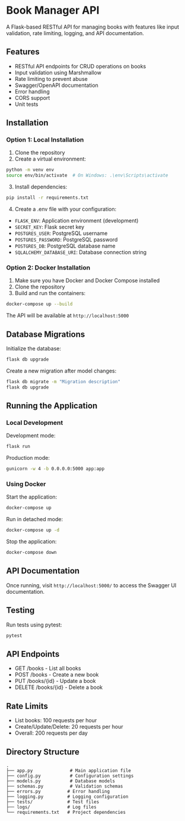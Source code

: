 # Book Manager API

A Flask-based RESTful API for managing books with features like input validation, rate limiting, logging, and API documentation.

## Features

- RESTful API endpoints for CRUD operations on books
- Input validation using Marshmallow
- Rate limiting to prevent abuse
- Swagger/OpenAPI documentation
- Error handling
- CORS support
- Unit tests

## Installation

### Option 1: Local Installation

1. Clone the repository
2. Create a virtual environment:
```bash
python -m venv env
source env/bin/activate  # On Windows: .\env\Scripts\activate
```
3. Install dependencies:
```bash
pip install -r requirements.txt
```
4. Create a .env file with your configuration:
- `FLASK_ENV`: Application environment (development)
- `SECRET_KEY`: Flask secret key
- `POSTGRES_USER`: PostgreSQL username
- `POSTGRES_PASSWORD`: PostgreSQL password
- `POSTGRES_DB`: PostgreSQL database name
- `SQLALCHEMY_DATABASE_URI`: Database connection string

### Option 2: Docker Installation

1. Make sure you have Docker and Docker Compose installed
2. Clone the repository
3. Build and run the containers:
```bash
docker-compose up --build
```

The API will be available at `http://localhost:5000`

## Database Migrations

Initialize the database:
```bash
flask db upgrade
```

Create a new migration after model changes:
```bash
flask db migrate -m "Migration description"
flask db upgrade
```

## Running the Application

### Local Development

Development mode:
```bash
flask run
```

Production mode:
```bash
gunicorn -w 4 -b 0.0.0.0:5000 app:app
```

### Using Docker

Start the application:
```bash
docker-compose up
```

Run in detached mode:
```bash
docker-compose up -d
```

Stop the application:
```bash
docker-compose down
```

## API Documentation

Once running, visit `http://localhost:5000/` to access the Swagger UI documentation.

## Testing

Run tests using pytest:
```bash
pytest
```

## API Endpoints

- GET /books - List all books
- POST /books - Create a new book
- PUT /books/{id} - Update a book
- DELETE /books/{id} - Delete a book

## Rate Limits

- List books: 100 requests per hour
- Create/Update/Delete: 20 requests per hour
- Overall: 200 requests per day

## Directory Structure

```
.
├── app.py              # Main application file
├── config.py           # Configuration settings
├── models.py           # Database models
├── schemas.py          # Validation schemas
├── errors.py          # Error handling
├── logging.py         # Logging configuration
├── tests/             # Test files
├── logs/              # Log files
└── requirements.txt   # Project dependencies
```